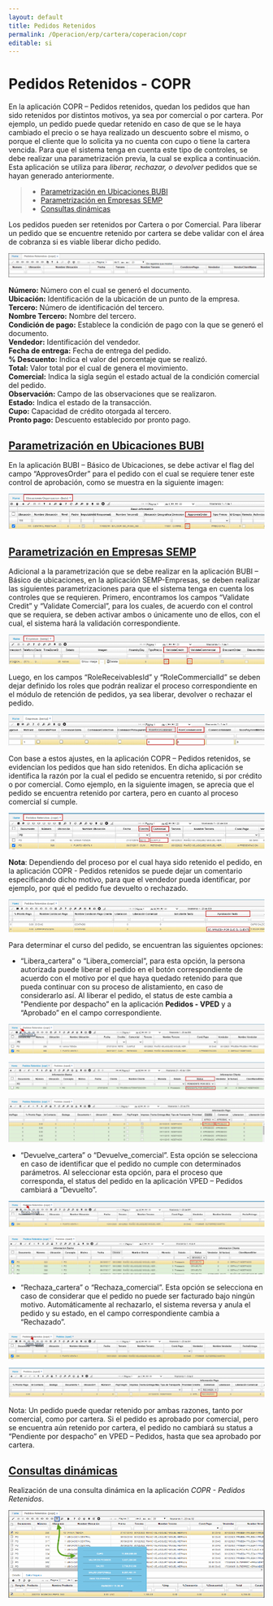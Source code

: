 ```yaml
---
layout: default
title: Pedidos Retenidos
permalink: /Operacion/erp/cartera/coperacion/copr
editable: si
---
```


# Pedidos Retenidos - COPR

En la aplicación COPR – Pedidos retenidos, quedan los pedidos que han sido retenidos por distintos motivos, ya sea por comercial o por cartera. Por ejemplo, un pedido puede quedar retenido en caso de que se le haya cambiado el precio o se haya realizado un descuento sobre el mismo, o porque el cliente que lo solicita ya no cuenta con cupo o tiene la cartera vencida.
Para que el sistema tenga en cuenta este tipo de controles, se debe realizar una parametrización previa, la cual se explica a continuación. Esta aplicación se utiliza para _liberar, rechazar, o devolver_ pedidos que se hayan generado anteriormente.  

>+ [Parametrización en Ubicaciones BUBI](http://docs.oasiscom.com/Operacion/erp/cartera/coperacion/copr#parametrización-en-ubicaciones-bubi)  
>+ [Parametrización en Empresas SEMP](http://docs.oasiscom.com/Operacion/erp/cartera/coperacion/copr#parametrización-en-empresas-semp)
>+ [Consultas dinámicas](http://docs.oasiscom.com/Operacion/erp/cartera/coperacion/copr#consultas-dinámicas)


Los pedidos pueden ser retenidos por Cartera o por Comercial. Para liberar un pedido que se encuentre retenido por cartera se debe validar con el área de cobranza si es viable liberar dicho pedido. 


![](COPR.png)


**Número:** Número con el cual se generó el documento.  
**Ubicación:** Identificación de la ubicación de un punto de la empresa.  
**Tercero:** Número de identificación del tercero.  
**Nombre Tercero:** Nombre del tercero.  
**Condición de pago:** Establece la condición de pago con la que se generó el documento.  
**Vendedor:** Identificación del vendedor.  
**Fecha de entrega:** Fecha de entrega del pedido.  
**% Descuento:** Indica el valor del porcentaje que se realizó.  
**Total:** Valor total por el cual de genera el movimiento.  
**Comercial:** Indica la sigla según el estado actual de la condición comercial del pedido.  
**Observación:** Campo de las observaciones que se realizaron.  
**Estado:** Indica el estado de la transacción.  
**Cupo:** Capacidad de crédito otorgada al tercero.  
**Pronto pago:** Descuento establecido por pronto pago.  

## [Parametrización en Ubicaciones BUBI](http://docs.oasiscom.com/Operacion/erp/cartera/coperacion/copr#parametrización-en-ubicaciones-bubi)

En la aplicación BUBI – Básico de Ubicaciones, se debe activar el flag del campo “ApprovesOrder” para el pedido con el cual se requiere tener este control de aprobación, como se muestra en la siguiente imagen:  

![](copr2.png)  

## [Parametrización en Empresas SEMP](http://docs.oasiscom.com/Operacion/erp/cartera/coperacion/copr#parametrización-en-empresas-semp)

Adicional a la parametrización que se debe realizar en la aplicación BUBI – Básico de ubicaciones, en la aplicación SEMP-Empresas, se deben realizar las siguientes parametrizaciones para que el sistema tenga en cuenta los controles que se requieren.  Primero, encontramos los campos “Validate Credit” y “Validate Comercial”, para los cuales, de acuerdo con el control que se requiera, se deben activar ambos o únicamente uno de ellos, con el cual, el sistema hará la validación correspondiente.  

![](copr3.png)  

Luego, en los campos “RoleReceivablesId” y “RoleCommercialId” se deben dejar definido los roles que podrán realizar el proceso correspondiente en el módulo de retención de pedidos, ya sea liberar, devolver o rechazar el pedido.  

![](copr4.png)  



Con base a estos ajustes, en la aplicación COPR – Pedidos retenidos, se evidencian los pedidos que han sido retenidos. En dicha aplicación se identifica la razón por la cual el pedido se encuentra retenido, si por crédito o por comercial. Como ejemplo, en la siguiente imagen, se aprecia que el pedido se encuentra retenido por cartera, pero en cuanto al proceso comercial sí cumple.  

![](copr5.png)  

**Nota**: Dependiendo del proceso por el cual haya sido retenido el pedido, en la aplicación COPR - Pedidos retenidos se puede dejar un comentario especificando dicho motivo, para que el vendedor pueda identificar, por ejemplo, por qué el pedido fue devuelto o rechazado.  

![](copr6.png)  

Para determinar el curso del pedido, se encuentran las siguientes opciones:  

- “Libera_cartera” o “Libera_comercial”, para esta opción, la persona autorizada puede liberar el pedido en el botón correspondiente de acuerdo con el motivo por el que haya quedado retenido para que pueda continuar con su proceso de alistamiento, en caso de considerarlo así. Al liberar el pedido, el status de este cambia a "Pendiente por despacho” en la aplicación **Pedidos - VPED** y a “Aprobado” en el campo correspondiente.  

![](copr7.png)  

![](copr8.png)  

![](copr9.png)  

- “Devuelve_cartera” o “Devuelve_comercial”. Esta opción se selecciona en caso de identificar que el pedido no cumple con determinados parámetros. Al seleccionar esta opción, para el proceso que corresponda, el status del pedido en la aplicación VPED – Pedidos cambiará a “Devuelto”.  

![](copr10.png)  

![](copr11.png)  

- “Rechaza_cartera” o “Rechaza_comercial”. Esta opción se selecciona en caso de considerar que el pedido no puede ser facturado bajo ningún motivo. Automáticamente al rechazarlo, el sistema reversa y anula el pedido y su estado, en el campo correspondiente cambia a “Rechazado”.  

![](copr12.png)  

![](copr13.png)

Nota: Un pedido puede quedar retenido por ambas razones, tanto por comercial, como por cartera. Si el pedido es aprobado por comercial, pero se encuentra aún retenido por cartera, el pedido no cambiará su status a “Pendiente por despacho” en VPED – Pedidos, hasta que sea aprobado por cartera. 


## [Consultas dinámicas](http://docs.oasiscom.com/Operacion/erp/cartera/coperacion/copr#consultas-dinámicas)

Realización de una consulta dinámica en la aplicación _COPR - Pedidos Retenidos_.  

![](copr1.png)
